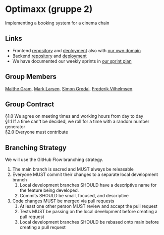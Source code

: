 # Optimaxx (gruppe 2)

Implementing a booking system for a cinema chain  

## Links

- Frontend [repository](https://github.com/Krakkerz/Optimaxx-Frontend) and [deployment](https://ashy-hill-02df19203.1.azurestaticapps.net) also with [our own domain](https://optimaxx.malthegram.dk)
- Backend [repository](https://github.com/Krakkerz/Optimaxx-Backend) and [deployment](https://optimaxx.azurewebsites.net)
- We have documented our weekly sprints in [our sprint plan](SPRINT.md)

## Group Members
[Malthe Gram](https://github.com/MaltheGram), [Mark Larsen](https://github.com/mark3010),
[Simon Gredal](https://github.com/simongredal), [Frederik Vilhelmsen](https://github.com/frederikmahipal)  

## Group Contract
§1.0  We agree on meeting times and working hours from day to day  
§1.1  If a time can't be decided, we roll for a time with a random number generator  
§2.0  Everyone must contribute

## Branching Strategy 
We will use the GitHub Flow branching strategy.
1. The main branch is sacred and MUST always be releasable
2. Everyone MUST commit their changes to a separate local development branch 
   1. Local development branches SHOULD have a descriptive name for the feature being developed.
   2. Commits SHOULD be small, focused, and descriptive
3. Code changes MUST be merged via pull requests
   1. At least one other person MUST review and accept the pull request
   2. Tests MUST be passing on the local development before creating a pull request
   3. Local development branches SHOULD be rebased onto main before creating a pull request
